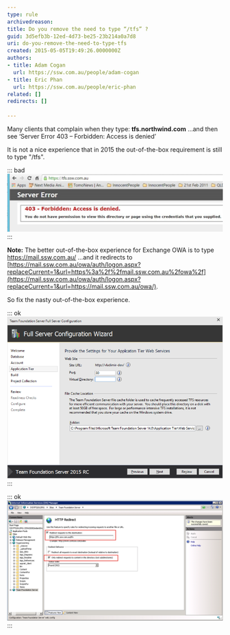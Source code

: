 ```yaml
---
type: rule
archivedreason: 
title: Do you remove the need to type “/tfs” ?
guid: 3d5efb3b-12ed-4d73-be25-23b214a0a7d8
uri: do-you-remove-the-need-to-type-tfs
created: 2015-05-05T19:49:26.0000000Z
authors:
- title: Adam Cogan
  url: https://ssw.com.au/people/adam-cogan
- title: Eric Phan
  url: https://ssw.com.au/people/eric-phan
related: []
redirects: []

---
```


Many clients that complain when they type:  **tfs.northwind.com** 
...and then see ‘Server Error 403 – Forbidden: Access is denied’

It is not a nice experience that in 2015 the out-of-the-box requirement is still to type "/tfs".

<!--endintro-->


::: bad  
![Figure: Bad example - A horrible first experience... did I get the URL wrong? Is the server down?](tfs-url-1.jpg)  
:::

**Note:** The better out-of-the-box experience for Exchange OWA is to type https://mail.ssw.com.au/
...and it redirects to     
[https://mail.ssw.com.au/owa/auth/logon.aspx?replaceCurrent=1&url=https%3a%2f%2fmail.ssw.com.au%2fowa%2f](https://mail.ssw.com.au/owa/auth/logon.aspx?replaceCurrent=1&url=https://mail.ssw.com.au/owa/).

So fix the nasty out-of-the-box experience.


::: ok  
![Figure: Option 1 – This is one way. Include some text to tell devs that they can remove the need for /tfs - on the Application Tier page specify port 80 and an empty Virtual Directory](tfs-url-2.png)  
:::


::: ok  
![Figure: Option 2 – This is another way. In IIS add the redirect to remove the need to type “/tfs”        (recommended)](tfs-url-3.png)  
:::

